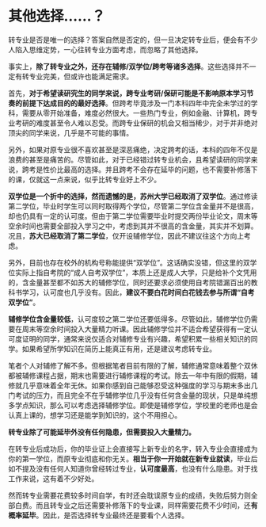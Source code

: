 # 其他选择……？

转专业是否是唯一的选择？答案自然是否定的，但一旦决定转专业后，便会有不少人陷入思维定势，一心往转专业方面考虑，而忽略了其他选择。

事实上，**除了转专业之外，还存在辅修/双学位/跨考等诸多选择**。这些选择并不一定有转专业完美，但或许也能满足需求。

首先，**对于希望读研究生的同学来说，跨专业考研/保研可能是不影响原本学习节奏的前提下达成目的的最好选择**。但跨考毕竟涉及一门本科四年中完全未学过的学科，需要从零开始准备，难度必然很大。一些热门专业，例如金融、计算机，跨专业考研的难度甚至令人难以忍受。而跨专业保研的机会又相当稀少，对于并非绝对顶尖的同学来说，几乎是不可能的事情。

另外，如果对原专业很不喜欢甚至是深恶痛绝，决定跨考的话，本科的四年不仅是浪费的甚至是痛苦的。尽管如此，对于已经错过转专业机会，且希望读研的同学来说，跨考是性价比最高的选择。并且跨考不会存在延毕的问题，也不需要补修落下的课，仅就这一点来说，似乎比转专业好上不少。

**双学位是一个折中的选择，然而遗憾的是，苏州大学已经取消了双学位**。通过修读第二学位，毕业时学生可以同时取得两个学位，尽管第二学位含金量并不是很高，却也仍具有一定的认可度。但由于第二学位需要毕业时提交两份毕业论文，周末等空余时间也需要全部投入学习之中，考虑到其并不很高的含金量，其实并不划算。况且，**苏大已经取消了第二学位**，仅开设辅修学位，因此不建议往这个方向上考虑。

另外，目前也存在校外的机构号称能提供“双学位”。这话确实没错，但这里的双学位实际上指自考院的“成人自考双学位”，本质上还是成人大学，只是给补个文凭用的，含金量甚至都不如苏大的辅修学位，同时还要求必须使用自考院错漏百出的教科书学习，认可度也几乎没有。因此，**建议不要白花时间白花钱去参与所谓“自考双学位”**。

**辅修学位含金量较低**，认可度较之第二学位还要低得多。尽管如此，辅修学位仍需要在周末等空余时间投入大量精力听课。因此辅修学位并不适合希望获得有一定认可度证明的同学，通常来说仅适合对辅修专业有兴趣，希望积累一些相关知识的同学。如果希望所学知识在简历上能真正有用，还是建议考虑转专业。

笔者个人对辅修了解不多。但根据笔者目前有限的了解，辅修通常意味着整个双休都被辅修课程占据，期末也需要进行辅修课程的考试。除去一年中有限的假期，辅修就几乎意味着全年无休。如果你感到自己能够忍受这种强度的学习与期末多出几门考试的压力，而且完全不在乎辅修学位几乎没有任何含金量的现状，只是单纯想多学点知识，那么可以考虑选择辅修学位。即使是辅修学位，学校里的老师也是会认真上课的，想学习还是能学到知识的，这个不用担心。

**转专业除了可能延毕外没有任何隐患，但需要投入大量精力。**

在转专业后成功后，你的毕业证上会直接写上新专业的名字，转入专业会直接成为你的第一学位，而原专业彻底和你无关。**相当于你一开始就在新专业就读**，毕业后如不提及没有任何人知道你曾经转过专业，**认可度最高**，也没有什么隐患。对于找工作来说，这有着不少好处。

然而转专业需要花费较多时间自学，有时还会耽误原专业的成绩，失败后努力则全部白费。而且转专业之后还需要补修落下的专业课，同样需要花费不少时间，还**有概率延毕**。因此，是否选择转专业最终还是要看个人选择。